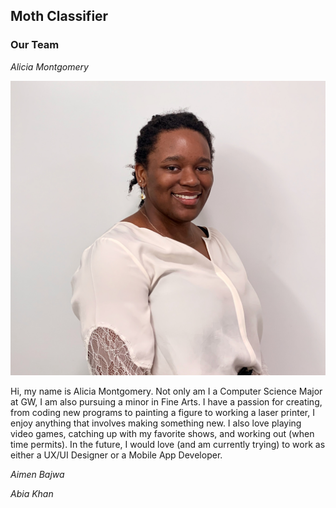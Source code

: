 ## Moth Classifier

### Our Team
*Alicia Montgomery*   



![Alicia Montgomery](/Alicia.jpeg?raw=true)  


Hi, my name is Alicia Montgomery. Not only am I a Computer Science Major at GW, I am also pursuing a minor in Fine Arts. I have a passion for creating, from coding new programs to painting a figure to working a laser printer, I enjoy anything that involves making something new. I also love playing video games, catching up with my favorite shows, and working out (when time permits). In the future, I would love (and am currently trying) to work as either a UX/UI Designer or a Mobile App Developer.  

*Aimen Bajwa*  

*Abia Khan*  


